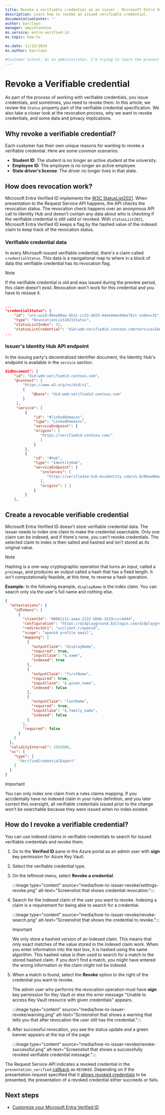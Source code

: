 ```yaml
---
title: Revoke a verifiable credential as an issuer - Microsoft Entra Verified ID
description: Learn how to revoke an issued verifiable credential.
documentationCenter: ''
author: barclayn
manager: amycolannino
ms.service: entra-verified-id
ms.topic: how-to

ms.date: 11/15/2024
ms.author: barclayn

#Customer intent: As an administrator, I'm trying to learn the process of revoking verifiable credentials that I've issued.
---
```


# Revoke a Verifiable credential

As part of the process of working with verifiable credentials, you issue credentials, and sometimes, you need to revoke them. In this article, we review the `Status` property part of the verifiable credential specification. We also take a closer look at the revocation process, why we want to revoke credentials, and some data and privacy implications.

## Why revoke a verifiable credential?

Each customer has their own unique reasons for wanting to revoke a verifiable credential. Here are some common scenarios:

- **Student ID**: The student is no longer an active student at the university.
- **Employee ID**: The employee is no longer an active employee.
- **State driver's license**: The driver no longer lives in that state.


## How does revocation work?

Microsoft Entra Verified ID implements the [W3C StatusList2021](https://github.com/w3c/vc-status-list-2021/tree/343b8b59cddba4525e1ef355356ae760fc75904e). When presentation to the Request Service API happens, the API checks the revocation status. The revocation check happens over an anonymous API call to Identity Hub and doesn't contain any data about who is checking if the verifiable credential is still valid or revoked. With `statusList2021`, Microsoft Entra Verified ID keeps a flag by the hashed value of the indexed claim to keep track of the revocation status.

### Verifiable credential data

In every Microsoft-issued verifiable credential, there's a claim called `credentialStatus`. This data is a navigational map to where in a block of data this verifiable credential has its revocation flag.

> [!NOTE]
> If the verifiable credential is old and was issued during the preview period, this claim doesn't exist. Revocation won't work for this credential and you have to reissue it.

```json

...
"credentialStatus": { 
    "id": "urn:uuid:00aa00aa-bb11-cc22-dd33-44ee44ee44ee?bit-index=31", 
    "type": "RevocationList2021Status", 
    "statusListIndex": 31, 
    "statusListCredential": "did:web:verifiedid.contoso.com?service=IdentityHub&queries=...data..." 
...
```

### Issuer's Identity Hub API endpoint

In the issuing party's decentralized identifier document, the Identity Hub's endpoint is available in the `service` section.

```json
didDocument": {
    "id": "did:web:verifiedid.contoso.com",
    "@context": [
        "https://www.w3.org/ns/did/v1",
        {
            "@base": "did:web:verifiedid.contoso.com"
        }
     ],
     "service": [
         {
             "id": "#linkeddomains",
             "type": "LinkedDomains",
             "serviceEndpoint": {
             "origins": [
                "https://verifiedid.contoso.com/"
                ]
             }
         },
         {
             "id": "#hub",
             "type": "IdentityHub",
             "serviceEndpoint": {
                "instances": [
                   "https://verifiedid.hub.msidentity.com/v1.0/00aa00aa-bb11-cc22-dd33-44ee44ee44ee"
                ],
                "origins": [ ]
             }
         }
    ],
```

## Create a revocable verifiable credential

Microsoft Entra Verified ID doesn't store verifiable credential data. The issuer needs to index one claim to make the credential searchable. Only one claim can be indexed, and if there's none, you can't revoke credentials. The selected claim to index is then salted and hashed and isn't stored as its original value.

> [!NOTE]
> Hashing is a one-way cryptographic operation that turns an input, called a ```preimage```, and produces an output called a hash that has a fixed length. It isn't computationally feasible, at this time, to reverse a hash operation.

**Example:** In the following example, `displayName` is the index claim. You can search only via the user's full name and nothing else.

```json
{
  "attestations": {
    "idTokens": [
      {
        "clientId": "00001111-aaaa-2222-bbbb-3333cccc4444",
        "configuration": "https://didplayground.b2clogin.com/didplayground.onmicrosoft.com/B2C_1_sisu/v2.0/.well-known/openid-configuration",
        "redirectUri": "vcclient://openid",
        "scope": "openid profile email",
        "mapping": [
          {
            "outputClaim": "displayName",
            "required": true,
            "inputClaim": "$.name",
            "indexed": true
          },
          {
            "outputClaim": "firstName",
            "required": true,
            "inputClaim": "$.given_name",
            "indexed": false
          },
          {
            "outputClaim": "lastName",
            "required": true,
            "inputClaim": "$.family_name",
            "indexed": false
          }
        ],
        "required": false
      }
    ]
  },
  "validityInterval": 2592000,
  "vc": {
    "type": [
      "VerifiedCredentialExpert"
    ]
  }
}
```

> [!IMPORTANT]
> You can only index one claim from a rules claims mapping. If you accidentally have no indexed claim in your rules definition, and you later correct this oversight, all verifiable credentials issued prior to the change won't be searchable because they were issued when no index existed.

## How do I revoke a verifiable credential?

You can use indexed claims in verifiable credentials to search for issued verifiable credentials and revoke them.

1. Go to the **Verified ID** pane in the Azure portal as an admin user with **sign** key permission for Azure Key Vault.
1. Select the verifiable credential type.
1. On the leftmost menu, select **Revoke a credential**.

   :::image type="content" source="media/how-to-issuer-revoke/settings-revoke.png" alt-text="Screenshot that shows credential revocation.":::

1. Search for the indexed claim of the user you want to revoke. Indexing a claim is a requirement for being able to search for a credential.

   :::image type="content" source="media/how-to-issuer-revoke/revoke-search.png" alt-text="Screenshot that shows the credential to revoke.":::
  
    > [!IMPORTANT]
    > We only store a hashed version of an indexed claim. This means that only exact matches of the value stored in the indexed claim work. When you enter information into the text box, it is hashed using the same algorithm. This hashed value is then used to search for a match to the stored hashed claim. If you don't find a match, you might have entered the wrong information or the claim might not be indexed.
  
1. When a match is found, select the **Revoke** option to the right of the credential you want to revoke.

    The admin user who performs the revocation operation must have **sign** key permission for Key Vault or else the error message "Unable to access Key Vault resource with given credentials" appears.

   :::image type="content" source="media/how-to-issuer-revoke/warning.png" alt-text="Screenshot that shows a warning that tells you that after revocation the user still has the credential.":::

1. After successful revocation, you see the status update and a green banner appears at the top of the page.

   :::image type="content" source="media/how-to-issuer-revoke/revoke-successful.png" alt-text="Screenshot that shows a successfully revoked verifiable credential message.":::

The Request Service API indicates a revoked credential in the `presentation_verified` [callback](presentation-request-api.md#callback-events) as `REVOKED`. Depending on if the presentation request specified that it [allows revoked credentials](presentation-request-api.md#configurationvalidation-type) to be presented, the presentation of a revoked credential either succeeds or fails.

## Next steps

- [Customize your Microsoft Entra Verified ID](credential-design.md)
